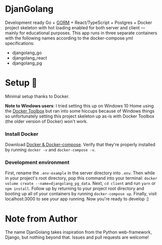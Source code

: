 # DjanGolang

Development ready Go + [GORM](https://github.com/go-gorm/gorm) + React/TypeScript + Postgres + Docker project skeleton with hot loading enabled for both server and client — mainly for educational purposes. This app runs in three separate containers with the following names according to the docker-compose.yml specifications:
 - djangolang_go
 - djangolang_react
 - djangolang_pg

# Setup 🔧
Minimal setup thanks to Docker.

**Note to Windows users**: 
I tried setting this up on Windows 10 Home using the [Docker Toolbox](https://docs.docker.com/toolbox/) but ran into some hiccups because of Windows things so unfortunately setting this project skeleton up as-is with Docker Toolbox (the older version of Docker) won't work.
### Install Docker
Download [Docker & Docker-compose](https://www.docker.com/products/docker-desktop). Verify that they're properly installed by running `docker -v` and `docker-compose -v`.
### Development environment
First, rename the `.env-example` in the server directory into `.env`. Then while in your project's root directory, pop this command into your terminal: `docker volume create --name=djangolang_pg_data`. Next, `cd client` and run `yarn` or `npm install`. Follow up by returning to your project root directory and booting up all of your containers by running `docker-compose up`. Finally, visit localhost:3000 to see your app running. Now you're ready to develop :]

# Note from Author
The name DjanGolang takes inspiration from the Python web-framework, Django, but nothing beyond that. Issues and pull requests are welcome!
